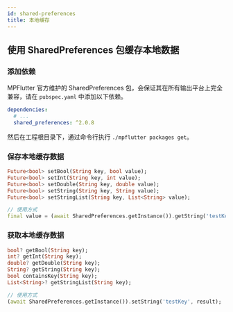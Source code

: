 ```yaml
---
id: shared-preferences
title: 本地缓存
---
```


## 使用 SharedPreferences 包缓存本地数据

### 添加依赖

MPFlutter 官方维护的 SharedPreferences 包，会保证其在所有输出平台上完全兼容，请在 `pubspec.yaml` 中添加以下依赖。

```yml
dependencies:
  # ...
  shared_preferences: ^2.0.8
```

然后在工程根目录下，通过命令行执行 `./mpflutter packages get`。

### 保存本地缓存数据

```dart
Future<bool> setBool(String key, bool value);
Future<bool> setInt(String key, int value);
Future<bool> setDouble(String key, double value);
Future<bool> setString(String key, String value);
Future<bool> setStringList(String key, List<String> value);

// 使用方式
final value = (await SharedPreferences.getInstance()).getString('testKey');
```

### 获取本地缓存数据

```dart
bool? getBool(String key);
int? getInt(String key);
double? getDouble(String key);
String? getString(String key);
bool containsKey(String key);
List<String>? getStringList(String key);

// 使用方式
(await SharedPreferences.getInstance()).setString('testKey', result);
```



